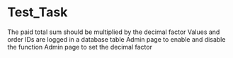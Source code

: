 # Test_Task
The paid total sum should be multiplied by the decimal factor
Values and order IDs are logged in a database table
Admin page to enable and disable the function
Admin page to set the decimal factor
